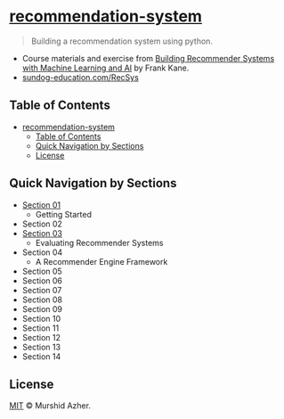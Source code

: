# [recommendation-system](https://github.com/murshidazher/recommendation-system)

> Building a recommendation system using python.

- Course materials and exercise from [Building Recommender Systems with Machine Learning and AI](https://www.udemy.com/course/building-recommender-systems-with-machine-learning-and-ai/) by Frank Kane.
- [sundog-education.com/RecSys](https://sundog-education.com/RecSys)

## Table of Contents

- [recommendation-system](#recommendation-system)
  - [Table of Contents](#table-of-contents)
  - [Quick Navigation by Sections](#quick-navigation-by-sections)
  - [License](#license)

## Quick Navigation by Sections

- [Section 01](./section-01)
  - Getting Started
- Section 02
- [Section 03](./section-03)
  - Evaluating Recommender Systems
- Section 04
  - A Recommender Engine Framework
- Section 05
- Section 06
- Section 07
- Section 08
- Section 09
- Section 10
- Section 11
- Section 12
- Section 13
- Section 14

## License

[MIT](./LICENSE) © Murshid Azher.
